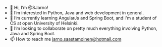 - 👋 Hi, I’m @SJarno!
- 👀 I’m interested in Python, Java and web development in general.
- 🌱 I’m currently learning AngularJs and Spring Boot, and I'm a student of CS at open University of Helsinki.
- 💞️ I’m looking to collaborate on pretty much everything involving Python, Java and Spring Boot.
- 📫 How to reach me jarno.saastamoinen@hotmail.com

<!---
SJarno/SJarno is a ✨ special ✨ repository because its `README.md` (this file) appears on your GitHub profile.
You can click the Preview link to take a look at your changes.
--->
